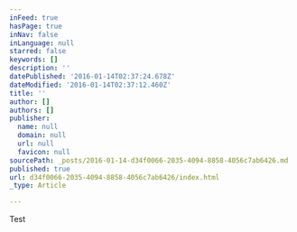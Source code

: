 ```yaml
---
inFeed: true
hasPage: true
inNav: false
inLanguage: null
starred: false
keywords: []
description: ''
datePublished: '2016-01-14T02:37:24.678Z'
dateModified: '2016-01-14T02:37:12.460Z'
title: ''
author: []
authors: []
publisher:
  name: null
  domain: null
  url: null
  favicon: null
sourcePath: _posts/2016-01-14-d34f0066-2035-4094-8858-4056c7ab6426.md
published: true
url: d34f0066-2035-4094-8858-4056c7ab6426/index.html
_type: Article

---
```

Test